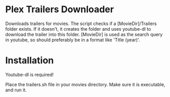 # Plex Trailers Downloader
Downloads trailers for movies.
The script checks if a [MovieDir]/Trailers folder exists. If it doesn't, it creates the folder and uses youtube-dl to download the trailer into this folder. [MovieDir] is used as the search query in youtube, so should preferably be in a format like 'Title (year)'.

# Installation
Youtube-dl is required!

Place the trailers.sh file in your movies directory. Make sure it is executable, and run it.
